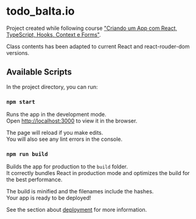 # todo_balta.io 

Project created while following course ["Criando um App com React, TypeScript, Hooks, Context e Forms"](https://balta.io/cursos/criando-um-app-com-react-typeScript-hooks-context-forms).

Class contents has been adapted to current React and react-rouder-dom versions.

## Available Scripts

In the project directory, you can run:

### `npm start`

Runs the app in the development mode.\
Open [http://localhost:3000](http://localhost:3000) to view it in the browser.

The page will reload if you make edits.\
You will also see any lint errors in the console.

### `npm run build`

Builds the app for production to the `build` folder.\
It correctly bundles React in production mode and optimizes the build for the best performance.

The build is minified and the filenames include the hashes.\
Your app is ready to be deployed!

See the section about [deployment](https://facebook.github.io/create-react-app/docs/deployment) for more information.
